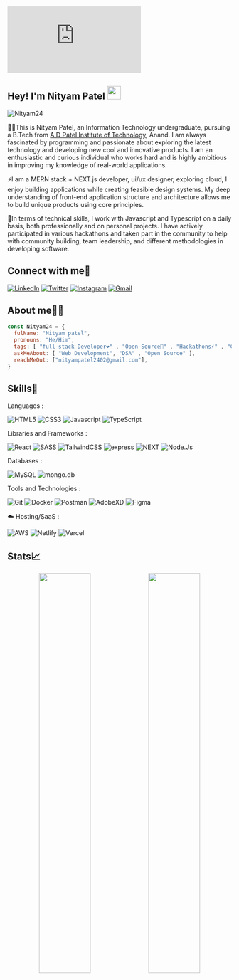 

![Header](https://raw.githubusercontent.com/Nityam24/Nityam24/main/header_photo.htm)
<h2 align="left">Hey! I'm Nityam Patel <img src="https://raw.githubusercontent.com/aemmadi/aemmadi/master/wave.gif" width="30"/></h2>

<p align="left"> <img src="https://komarev.com/ghpvc/?username=Nityam24&label=Profile%20views&color=0e75b6&style=flat" alt="Nityam24" /> </p>

<p>👨‍🎓This is Nityam Patel, an Information Technology undergraduate, pursuing a B.Tech from <a href="https://www.adit.ac.in/">A D Patel Institute of Technology</a>, Anand. I am always fascinated by programming and passionate about exploring the latest technology and developing new cool and innovative products. I am an enthusiastic and curious individual who works hard and is highly ambitious in improving my knowledge of real-world applications.
</p>

<p>⚡I am a MERN stack + NEXT.js developer, ui/ux designer, exploring cloud, I enjoy building applications while creating feasible design systems. My deep understanding of front-end application structure and architecture allows me to build unique products using core principles.
</p>

<p>
🎯In terms of technical skills, I work with Javascript and Typescript on a daily basis, both professionally and on personal projects. I have actively participated in various hackathons and taken part in the community to help with community building, team leadership, and different methodologies in developing software.
</p>

<h2 align="left">Connect with me🤝</h2>

<div align="left">
  <a href="https://www.linkedin.com/in/nityam-patel-928815231/" target="_blank"><img alt="LinkedIn" src="https://img.shields.io/badge/linkedin-%230077B5.svg?style=for-the-badge&logo=linkedin&logoColor=white"/></a>
  <a href="https://twitter.com/Nityam_024" target="_blank"><img alt="Twitter" src="https://img.shields.io/badge/Twitter-%231DA1F2.svg?style=for-the-badge&logo=Twitter&logoColor=white"/></a>
  <a href="https://instagram.com/Nityam_024" target="_blank"><img alt="Instagram" src="https://img.shields.io/badge/Instagram-%23E4405F.svg?style=for-the-badge&logo=Instagram&logoColor=white"/></a>
  <a href="mailto:nityampatel2402@gmail.com" target="_blank"><img alt="Gmail" src="https://img.shields.io/badge/Gmail-D14836?style=for-the-badge&logo=gmail&logoColor=white"/></a>

</div>
<h2 align="left">About me👨‍💻</h2>

```JavaScript
const Nityam24 = {
  fulName: "Nityam patel",
  pronouns: "He/Him",
  tags: [ "full-stack Developer❤️" , "Open-Source🚀" , "Hackathons⚡" , "Communities🎯" , "Competitive Programming"],
  askMeAbout: [ "Web Development", "DSA" , "Open Source" ],
  reachMeOut: ["nityampatel2402@gmail.com"],
}
```

<h2 align="left">Skills🚀</h2>
<p>Languages :</p>
<div>
 <img alt="HTML5" src="https://img.shields.io/badge/html5-%23E34F26.svg?style=for-the-badge&logo=html5&logoColor=white" />
 <img alt="CSS3" src="https://img.shields.io/badge/css3-%231572B6.svg?style=for-the-badge&logo=css3&logoColor=white" />	
 <img alt="Javascript" src="https://img.shields.io/badge/javascript-%23323330.svg?style=for-the-badge&logo=javascript&logoColor=%23F7DF1E"/>	
 <img alt="TypeScript" src="https://img.shields.io/badge/typescript-%23007ACC.svg?style=for-the-badge&logo=typescript&logoColor=white"/>
</div>

<p>Libraries and Frameworks :
<div>
 <img alt="React" src="https://img.shields.io/badge/react-%2320232a.svg?style=for-the-badge&logo=react&logoColor=%2361DAFB"/>
 <img alt="SASS" src="https://img.shields.io/badge/SASS-hotpink.svg?style=for-the-badge&logo=SASS&logoColor=white"/>
 <img alt="TailwindCSS" src="https://img.shields.io/badge/tailwindcss-%2338B2AC.svg?style=for-the-badge&logo=tailwind-css&logoColor=white"/>
 <img alt="express"src="https://img.shields.io/badge/express.js-%23404d59.svg?style=for-the-badge&logo=express&logoColor=%2361DAFB"/>
  <img alt=" NEXT" src="https://img.shields.io/badge/Next-black?style=for-the-badge&logo=next.js&logoColor=white"/>
  <img alt="Node.Js" src="https://img.shields.io/badge/node.js-6DA55F?style=for-the-badge&logo=node.js&logoColor=white"/>
</div>

<p>Databases :
<div>
 <img alt="MySQL" src="https://img.shields.io/badge/mysql-%2300f.svg?style=for-the-badge&logo=mysql&logoColor=white"/>
  <img alt="mongo.db" src="https://img.shields.io/badge/MongoDB-%234ea94b.svg?style=for-the-badge&logo=mongodb&logoColor=white"/>
</div>

<p>Tools and Technologies :</p>
<div>
 <img alt="Git" src="https://img.shields.io/badge/git-%23F05033.svg?style=for-the-badge&logo=git&logoColor=white"/>
 <img alt="Docker" src="https://img.shields.io/badge/docker-%230db7ed.svg?style=for-the-badge&logo=docker&logoColor=white"/>
 <img alt="Postman" src="https://img.shields.io/badge/Postman-FF6C37?style=for-the-badge&logo=postman&logoColor=white"/>
 <img alt="AdobeXD" src="https://img.shields.io/badge/Adobe%20XD-470137?style=for-the-badge&logo=Adobe%20XD&logoColor=#FF61F6"/>
 <img alt="Figma" src="https://img.shields.io/badge/figma-%23F24E1E.svg?style=for-the-badge&logo=figma&logoColor=white"/>
 
</div>
</p>

<p>☁️ Hosting/SaaS :</p>
<div>
 <img alt="AWS" src="https://img.shields.io/badge/AWS-%23FF9900.svg?style=for-the-badge&logo=amazon-aws&logoColor=white"/>
 <img alt="Netlify" src="https://img.shields.io/badge/netlify-%23000000.svg?style=for-the-badge&logo=netlify&logoColor=#00C7B7"/>
 <img alt="Vercel" src="https://img.shields.io/badge/vercel-%23000000.svg?style=for-the-badge&logo=vercel&logoColor=white"/>
</div>
</p>

<div>
<h2>Stats📈</h2>	

<p align="center">
  <img width="48%" src="https://github-readme-stats.vercel.app/api?username=Nityam24&show_icons=true&theme=tokyonight" />
 <img width="48%" src="https://github-readme-streak-stats.herokuapp.com/?user=Nityam24&theme=tokyonight" />
</p>
</div>


